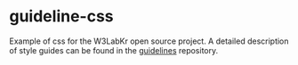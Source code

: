 # guideline-css

Example of css for the W3LabKr open source project. A detailed description of style guides can be found in the [guidelines](https://github.com/w3labkr/guidelines) repository.
